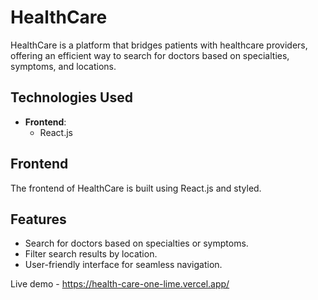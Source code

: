 # HealthCare

HealthCare is a platform that bridges patients with healthcare providers, offering an efficient way to search for doctors based on specialties, symptoms, and locations.

## Technologies Used

- **Frontend**:
  - React.js

## Frontend

The frontend of HealthCare is built using React.js and styled.

## Features

- Search for doctors based on specialties or symptoms.
- Filter search results by location.
- User-friendly interface for seamless navigation.

Live demo - https://health-care-one-lime.vercel.app/
